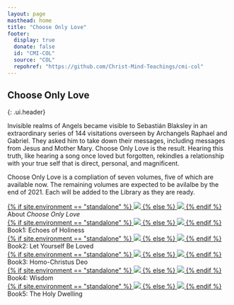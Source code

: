 ```yaml
---
layout: page
masthead: home
title: "Choose Only Love"
footer:
  display: true
  donate: false
  id: "CMI-COL"
  source: "COL"
  repohref: "https://github.com/Christ-Mind-Teachings/cmi-col"
---
```


##  Choose Only Love
{: .ui.header}

<div class="page-introduction" markdown="1">

<p>
Invisible realms of Angels became visible to Sebastián Blaksley in an
extraordinary series of 144 visitations overseen by Archangels Raphael and
Gabriel. They asked him to take down their messages, including messages from
Jesus and Mother Mary. Choose Only Love is the result. Hearing this truth, like
hearing a song once loved but forgotten, rekindles a relationship with your
true self that is direct, personal, and magnificent. 
</p>

<p>
Choose Only Love is a compliation of seven volumes, five of which are available
now. The remaining volumes are expected to be avilalbe by the end of 2021. Each
will be added to the Library as they are ready.
</p>

</div>

<div id="page-contents">
  <div class="ui equal width grid source-acq-section">
    <div class="five wide column">
      <div class="ui card">
        <a id="book-acq" href="#" data-book="acq" animate class="toc-modal-open image">
          {% if site.environment == "standalone" %}
            <img src="/public/img/col/acq-big.jpg">
          {% else %}
            <img src="/t/col/public/img/col/acq-big.jpg">
          {% endif %}
        </a>
        <div class="content">
          <div class="description">
            About <em>Choose Only Love</em>
          </div>
        </div>
      </div>
    </div>
    <!--
    <div class="column source-features">
      <div class="ui top attached tabular menu">
        <a class="active item" data-tab="first">News</a>
        <a class="item" data-tab="second">Quotes</a>
      </div>
      <div id="news-tab-content" class="ui bottom attached active tab segment" data-tab="first">
        <div class="box">
          <p>
            New!!
          </p>
        </div>
      </div>
      <div id="quote-tab-content" class="ui bottom attached tab segment" data-tab="second">
        <div class="ui form">
          <div class="fields">
            <div class="field">
              <label>Get Inspired</label>
              <button id="show-quote-button" class="ui primary button">
                <i class="quote left icon"></i>
                Discover Quotes
              </button> 
            </div>
            <div id="user-quote-select" class="field"></div>
          </div>
        </div>
      </div>
    </div>
    -->
  </div>
  <div class="ui three cards">
    <div class="card">
      <a id="book-one" href="#" data-book="book1" class="toc-modal-open image">
        {% if site.environment == "standalone" %}
          <img src="/public/img/col/book1-big.jpg">
        {% else %}
          <img src="/t/col/public/img/col/book1-big.jpg">
        {% endif %}
      </a>
      <div class="content">
        <div class="description">
          Book1: Echoes of Holiness
        </div>
      </div>
    </div>
    <div class="card">
      <a id="book-two" href="#" data-book="book2" class="toc-modal-open image">
        {% if site.environment == "standalone" %}
          <img src="/public/img/col/book2-big.jpg">
        {% else %}
          <img src="/t/col/public/img/col/book2-big.jpg">
        {% endif %}
      </a>
      <div class="content">
        <div class="description">
          Book2: Let Yourself Be Loved
        </div>
      </div>
    </div>
    <div class="card">
      <a id="book-three" href="#" data-book="book3" class="toc-modal-open image">
        {% if site.environment == "standalone" %}
          <img src="/public/img/col/book3-big.jpg">
        {% else %}
          <img src="/t/col/public/img/col/book3-big.jpg">
        {% endif %}
      </a>
      <div class="content">
        <div class="description">
          Book3: Homo-Christus Deo
        </div>
      </div>
    </div>
  </div>
  <div class="ui three cards">
    <div class="card">
      <a id="book-four" href="#" data-book="book4" class="toc-modal-open image">
        {% if site.environment == "standalone" %}
          <img src="/public/img/col/book4-big.jpg">
        {% else %}
          <img src="/t/col/public/img/col/book4-big.jpg">
        {% endif %}
      </a>
      <div class="content">
        <div class="description">
          Book4: Wisdom
        </div>
      </div>
    </div>
    <div class="card">
      <a id="book-five" href="#" data-book="book5" class="toc-modal-open image">
        {% if site.environment == "standalone" %}
          <img src="/public/img/col/book5-big.jpg">
        {% else %}
          <img src="/t/col/public/img/col/book5-big.jpg">
        {% endif %}
      </a>
      <div class="content">
        <div class="description">
          Book5: The Holy Dwelling
        </div>
      </div>
    </div>
    <!-- 
    <div class="card">
      <a id="book-six" href="#" data-book="book6" class="toc-modal-open image">
        {% if site.environment == "standalone" %}
          <img src="/public/img/col/book6-big.jpg">
        {% else %}
          <img src="/t/col/public/img/col/book6-big.jpg">
        {% endif %}
      </a>
      <div class="content">
        <div class="description">
          Book6: ???
        </div>
      </div>
    </div>
    <div class="card">
      <a id="book-seven" href="#" data-book="book7" class="toc-modal-open image">
        {% if site.environment == "standalone" %}
          <img src="/public/img/col/book7-big.jpg">
        {% else %}
          <img src="/t/col/public/img/col/book7-big.jpg">
        {% endif %}
      </a>
      <div class="content">
        <div class="description">
          Book7: ???
        </div>
      </div>
    </div>
    -->
  </div>
</div>
